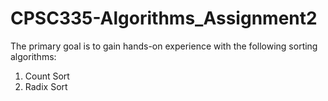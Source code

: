 # CPSC335-Algorithms_Assignment2
The primary goal is to gain hands-on experience with the following sorting algorithms:
1. Count Sort
2. Radix Sort
